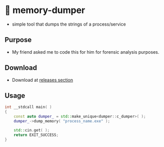 # 💾 memory-dumper
- simple tool that dumps the strings of a process/service

## Purpose
- My friend asked me to code this for him for forensic analysis purposes.

## Download 
- Download at [releases section](https://github.com/trxgedy/memory-dumper/releases)

## Usage
```cpp
int __stdcall main( )
{
	const auto dumper_ = std::make_unique<dumper::c_dumper>( );
	dumper_->dump_memory( "process_name.exe" );

	std::cin.get( );
	return EXIT_SUCCESS;
}
```
